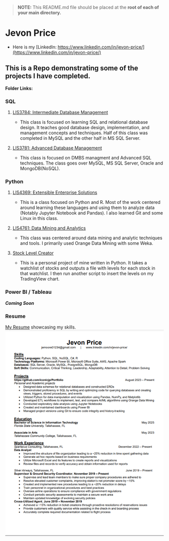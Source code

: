 > **NOTE:** This README.md file should be placed at the **root of each of your main directory.**

# Jevon Price
* Here is my [LinkedIn: https://www.linkedin.com/in/jevon-price/](https://www.linkedin.com/in/jevon-price/)

## This is a Repo demonstrating some of the projects I have completed.

**Folder Links:**
### SQL
1. [LIS3784: Intermediate Database Management](intermediate_database_management/README.md)
    - This class is focused on learning SQL and relational database design. It teaches good database design, implementation, and management concepts and techniques. Half of this class was completed in MySQL and the other half in MS SQL Server.

2. [LIS3781: Advanced Database Management](advanced_database_management/README.md)
    - This class is focused on DMBS managment and Advanced SQL techniques. The class goes over MySQL, MS SQL Server, Oracle and MongoDB(NoSQL).

### Python
1. [LIS4369: Extensible Enterprise Solutions](extensible_enterprise_solutions/README.md)
    - This is a class focused on Python and R. Most of the work centered around learning these languages and using them to analyze data (Notably Jupyter Notebook and Pandas). I also learned Git and some Linux in this class.

2. [LIS4761: Data Mining and Analytics](data_mining_and_analytics/README.md)
    - This class was centered around data mining and analytic techniques and tools. I primarily used Orange Data Mining with some Weka.

6. [Stock Level Creator](stock_level_creator)
    - This is a personal project of mine written in Python. It takes a watchlist of stocks and outputs a file with levels for each stock in that watchlist. I then run another script to insert the levels on my TradingView chart.

### Power BI / Tableau
***Coming Soon***

### Resume
[My Resume](Resume/resume.png) showcasing my skills.
![Resume](Resume/resume.png)
